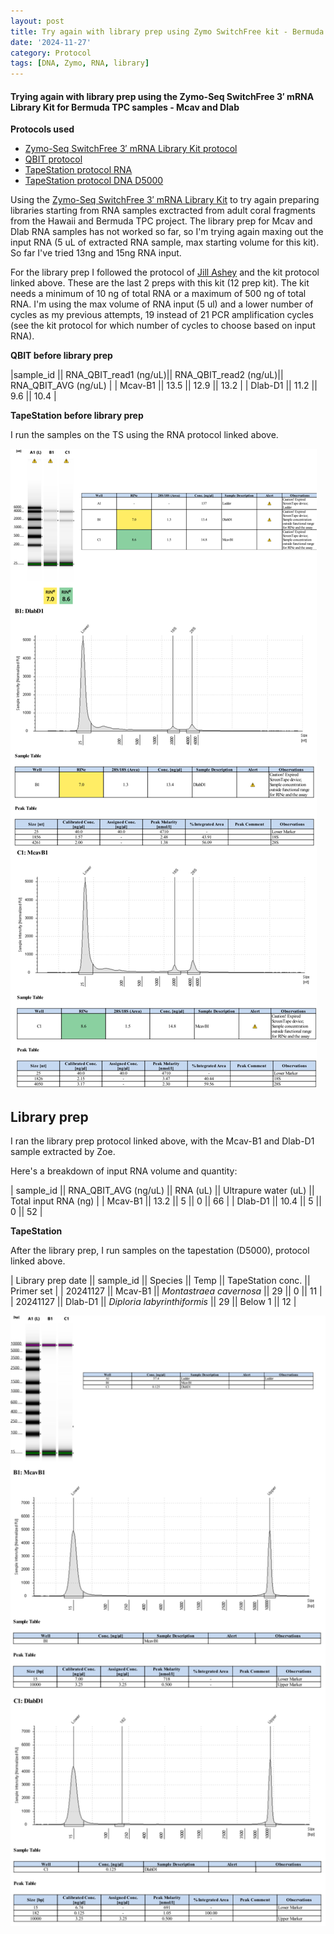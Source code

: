 ```yaml
---
layout: post
title: Try again with library prep using Zymo SwitchFree kit - Bermuda TPC samples - 112724
date: '2024-11-27'
category: Protocol
tags: [DNA, Zymo, RNA, library]
---
```


#### Trying again with library prep using the Zymo-Seq SwitchFree 3′ mRNA Library Kit for Bermuda TPC samples - Mcav and Dlab 

**Protocols used**
- [Zymo-Seq SwitchFree 3′ mRNA Library Kit protocol](https://github.com/FScucchia-LabNotebooks/FScucchia_Putnam_Lab_Notebook/blob/master/protocols/_r3008_r3009__zymo_seq_switchfree_3_mrna_library_kit.pdf)
- [QBIT protocol](https://github.com/meschedl/MESPutnam_Open_Lab_Notebook/blob/master/_posts/2019-03-08-Qubit-Protocol.md)
- [TapeStation protocol RNA](https://github.com/meschedl/MESPutnam_Open_Lab_Notebook/blob/master/_posts/2019-03-07-RNA-TapeStation-Protocol.md)
- [TapeStation protocol DNA D5000](https://github.com/meschedl/MESPutnam_Open_Lab_Notebook/blob/master/_posts/2019-07-30-DNA-Tapestation.md)


Using the [Zymo-Seq SwitchFree 3′ mRNA Library Kit](https://www.zymoresearch.com/products/zymo-seq-switchfree-3-mrna-library-kit) to try again preparing libraries starting from RNA samples exctracted from adult coral fragments from the Hawaii and Bermuda TPC project. The library prep for Mcav and Dlab RNA samples has not worked so far, so I'm trying again maxing out the input RNA (5 uL of extracted RNA sample, max starting volume for this kit). So far I've tried 13ng and 15ng RNA input.

For the library prep I followed the protocol of [Jill Ashey](https://github.com/JillAshey/JillAshey_Putnam_Lab_Notebook/blob/master/_posts/2024-03-29-Zymo-SwitchFree.md) and the kit protocol linked above. These are the last 2 preps with this kit (12 prep kit).
The kit needs a minimum of 10 ng of total RNA or a maximum of 500 ng of total RNA. I'm using the max volume of RNA input (5 ul) and a lower number of cycles as my previous attempts, 19 instead of 21 PCR amplification cycles (see the kit protocol for which number of cycles to choose based on input RNA).

**QBIT before library prep**

|sample_id   || RNA_QBIT_read1 (ng/uL)|| RNA_QBIT_read2 (ng/uL)|| RNA_QBIT_AVG (ng/uL) |
| Mcav-B1       ||  13.5    ||    12.9       ||      13.2             |
| Dlab-D1       ||  11.2    ||    9.6       ||       10.4             |

**TapeStation before library prep**

I run the samples on the TS using the RNA protocol linked above. 

![LibraryPrepZymo6.png](https://github.com/FScucchia-LabNotebooks/FScucchia_Putnam_Lab_Notebook/blob/master/images/LibraryPrepZymo6.png?raw=true)


## Library prep
I ran the library prep protocol linked above, with the Mcav-B1 and Dlab-D1 sample extracted by Zoe.

Here's a breakdown of input RNA volume and quantity:

| sample_id || RNA_QBIT_AVG (ng/uL) || RNA (uL) || Ultrapure water (uL) || Total input RNA (ng) |
| Mcav-B1       ||   13.2           ||    5     ||        0             ||        66         |
| Dlab-D1       ||   10.4           ||    5     ||        0             ||        52          |


**TapeStation**

After the library prep, I run samples on the tapestation (D5000), protocol linked above.

| Library prep date  || sample_id  ||     Species       || Temp   ||    TapeStation conc.     ||   Primer set  |
| 20241127  ||  Mcav-B1    || *Montastraea cavernosa*          || 29       ||    0          ||  11  |
| 20241127  ||  Dlab-D1   || *Diploria labyrinthiformis*       || 29     ||   Below 1         ||  12  |

![LibraryPrepZymo7.png](https://github.com/FScucchia-LabNotebooks/FScucchia_Putnam_Lab_Notebook/blob/master/images/LibraryPrepZymo7.png?raw=true)

